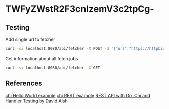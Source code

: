 # TWFyZWstR2F3cnlzemV3c2tpCg-

## Testing

Add single url to fetcher

```bash
curl -si localhost:8080/api/fetcher -X POST -d '{"url":"https://httpbin.org/range/15", "interval":60}'
```

Get information about all fetch jobs

```bash
curl -si localhost:8080/api/fetcher -X GET 
```

## References

[chi Hello World example](https://github.com/go-chi/chi/blob/master/_examples/hello-world/main.go)
[chi REST example](https://github.com/go-chi/chi/blob/master/_examples/rest/main.go)
[REST API with Go, Chi and Handler Testing by David Alsh](https://www.youtube.com/watch?v=zeme_TmXyBk)